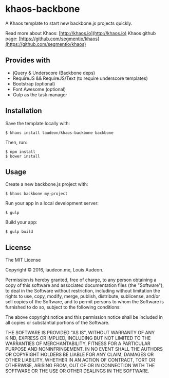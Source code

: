 
# khaos-backbone

A Khaos template to start new backbone.js projects quickly.

Read more about Khaos: [http://khaos.io](http://khaos.io)
Khaos github page: [https://github.com/segmentio/khaos](https://github.com/segmentio/khaos)

## Provides with

- jQuery & Underscore (Backbone deps)
- RequireJS && RequireJS/Text (to require underscore templates)
- Bootstrap (optional)
- Font Awesome (optional)
- Gulp as the task manager

## Installation

Save the template locally with:

    $ khaos install laudeon/khaos-backbone backbone
    
Then, run:
	
	$ npm install
	$ bower install

## Usage

Create a new backbone.js project with:

    $ khaos backbone my-project
    
Run your app in a local development server:

	$ gulp

Build your app:

	$ gulp build

## License

The MIT License

Copyright &copy; 2016, laudeon.me, Louis Audeon.

Permission is hereby granted, free of charge, to any person obtaining a copy of this software and associated documentation files (the "Software"), to deal in the Software without restriction, including without limitation the rights to use, copy, modify, merge, publish, distribute, sublicense, and/or sell copies of the Software, and to permit persons to whom the Software is furnished to do so, subject to the following conditions:

The above copyright notice and this permission notice shall be included in all copies or substantial portions of the Software.

THE SOFTWARE IS PROVIDED "AS IS", WITHOUT WARRANTY OF ANY KIND, EXPRESS OR IMPLIED, INCLUDING BUT NOT LIMITED TO THE WARRANTIES OF MERCHANTABILITY, FITNESS FOR A PARTICULAR PURPOSE AND NONINFRINGEMENT. IN NO EVENT SHALL THE AUTHORS OR COPYRIGHT HOLDERS BE LIABLE FOR ANY CLAIM, DAMAGES OR OTHER LIABILITY, WHETHER IN AN ACTION OF CONTRACT, TORT OR OTHERWISE, ARISING FROM, OUT OF OR IN CONNECTION WITH THE SOFTWARE OR THE USE OR OTHER DEALINGS IN THE SOFTWARE.
